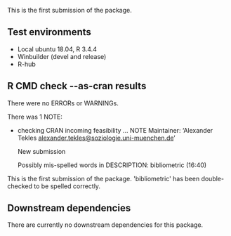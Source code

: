 This is the first submission of the package. 

## Test environments
* Local ubuntu 18.04, R 3.4.4
* Winbuilder (devel and release)
* R-hub

## R CMD check --as-cran results

There were no ERRORs or WARNINGs.

There was 1 NOTE: 

* checking CRAN incoming feasibility ... NOTE
  Maintainer: ‘Alexander Tekles <alexander.tekles@soziologie.uni-muenchen.de>’

  New submission
  
  Possibly mis-spelled words in DESCRIPTION:
    bibliometric (16:40)
    
This is the first submission of the package. 'bibliometric' has been double-checked to be spelled correctly.

## Downstream dependencies

There are currently no downstream dependencies for this package.
